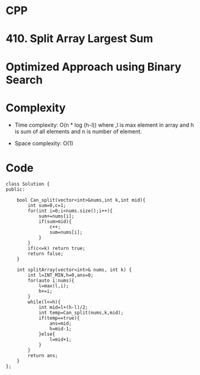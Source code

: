 # CPP
<!-- Describe your first thoughts on how to solve this problem. -->
# 410. Split Array Largest Sum

# Optimized Approach using Binary Search
<!-- Describe your approach to solving the problem. -->

# Complexity
- Time complexity: O(n * log (h-l))
where ,l is max element in array and h is sum of all elements and n is number of element.
<!-- Add your time complexity here, e.g. $$O(n)$$ -->

- Space complexity: O(1)
<!-- Add your space complexity here, e.g. $$O(n)$$ -->

# Code
```
class Solution {
public:

    bool Can_split(vector<int>&nums,int k,int mid){
        int sum=0,c=1;
        for(int i=0;i<nums.size();i++){
            sum+=nums[i];
            if(sum>mid){
                c++;
                sum=nums[i];
            }
        }
        if(c<=k) return true;
        return false;
    }

    int splitArray(vector<int>& nums, int k) {
        int l=INT_MIN,h=0,ans=0;
        for(auto i:nums){
            l=max(l,i);
            h+=i;
        }
        while(l<=h){
            int mid=l+(h-l)/2;
            int temp=Can_split(nums,k,mid);
            if(temp==true){
                ans=mid;
                h=mid-1;
            }else{
                l=mid+1;
            }
        }
        return ans;
    }
};
```
